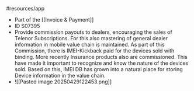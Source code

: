 #resources/app 

* Part of the [[Invoice & Payment]]
* ID S07395
* Provide commission payouts to dealers, encouraging the sales of Telenor Subscriptions. For this also mastering of general dealer information in mobile value  chain is maintained. As part of this Commission, there is IMEI-Kickback paid for the devices sold with binding. More recently Insurance products also are commissioned. This have made it important to recognize and know the nature of the devices sold. Based on this, IMEI DB has grown into a natural place for storing Device information in the value chain.
* ![[Pasted image 20250429122453.png]]